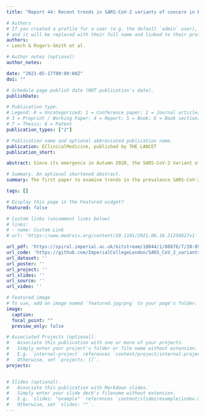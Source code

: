 ```yaml
---
title: "Report 44: Recent trends in SARS-CoV-2 variants of concern in England"

# Authors
# If you created a profile for a user (e.g. the default `admin` user), write the username (folder name) here 
# and it will be replaced with their full name and linked to their profile.
authors:
- Leech & Rogers-Smith et al.

# Author notes (optional)
author_notes:

date: "2021-05-17T00:00:00Z"
doi: ""

# Schedule page publish date (NOT publication's date).
publishDate: 

# Publication type.
# Legend: 0 = Uncategorized; 1 = Conference paper; 2 = Journal article;
# 3 = Preprint / Working Paper; 4 = Report; 5 = Book; 6 = Book section;
# 7 = Thesis; 8 = Patent
publication_types: ["2"]

# Publication name and optional abbreviated publication name.
publication: EClinicalMedicine, published by THE LANCET
publication_short:

abstract: Since its emergence in Autumn 2020, the SARS-CoV-2 Variant of Concern (VOC) B.1.1.7 rapidly became the dominant lineage across much of Europe. Simultaneously, several other VOCs were identified globally. Unlike B.1.1.7, some of these VOCs possess mutations thought to confer partial immune escape. Understanding when, whether, and how these additional VOCs pose a threat in settings where B.1.1.7 is currently dominant is vital. This is particularly true for England, which has high coverage from vaccines that are likely more protective against B.1.1.7 than some other VOCs. We examine trends in B.1.1.7’s prevalence in London and other English regions using passive-case detection PCR data, cross-sectional community infection surveys, genomic surveillance, and wastewater monitoring. Our results suggest shifts in the composition of SARS-CoV-2 lineages driving transmission in England between March and April 2021. Local transmission of non-B.1.1.7 VOCs may be increasing; this warrants urgent further investigation.

# Summary. An optional shortened abstract.
summary: The first paper to examine trends in the prevalence SARS-CoV-2 Variants of Concern (VOCs) in London and other English regions. Our results suggest shifts in the composition of SARS-CoV-2 lineages were driving transmission in England between March and April 2021, and that local transmission of non-B.1.1.7 VOCs may be increasing--warranting urgent further investigation.

tags: []

# Display this page in the Featured widget?
featured: false

# Custom links (uncomment lines below)
# links:
# - name: Custom Link
# url: 'https://www.medrxiv.org/content/10.1101/2021.06.16.21258817v1'

url_pdf: 'https://spiral.imperial.ac.uk/bitstream/10044/1/88876/7/20-05-21-COVID19-Report%2044.pdf'
url_code: 'https://github.com/ImperialCollegeLondon/SARS_CoV_2_variants_uk'
url_dataset: ''
url_poster: ''
url_project: ''
url_slides: ''
url_source: ''
url_video: ''

# Featured image
# To use, add an image named `featured.jpg/png` to your page's folder. 
image:
  caption:
  focal_point: ""
  preview_only: false

# Associated Projects (optional).
#   Associate this publication with one or more of your projects.
#   Simply enter your project's folder or file name without extension.
#   E.g. `internal-project` references `content/project/internal-project/index.md`.
#   Otherwise, set `projects: []`.
projects:


# Slides (optional).
#   Associate this publication with Markdown slides.
#   Simply enter your slide deck's filename without extension.
#   E.g. `slides: "example"` references `content/slides/example/index.md`.
#   Otherwise, set `slides: ""`.
---
```

